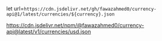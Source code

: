 let url=`https://cdn.jsdelivr.net/gh/fawazahmed0/currency-api@1/latest/currencies/${currency}.json`


https://cdn.jsdelivr.net/npm/@fawazahmed0/currency-api@latest/v1/currencies/usd.json